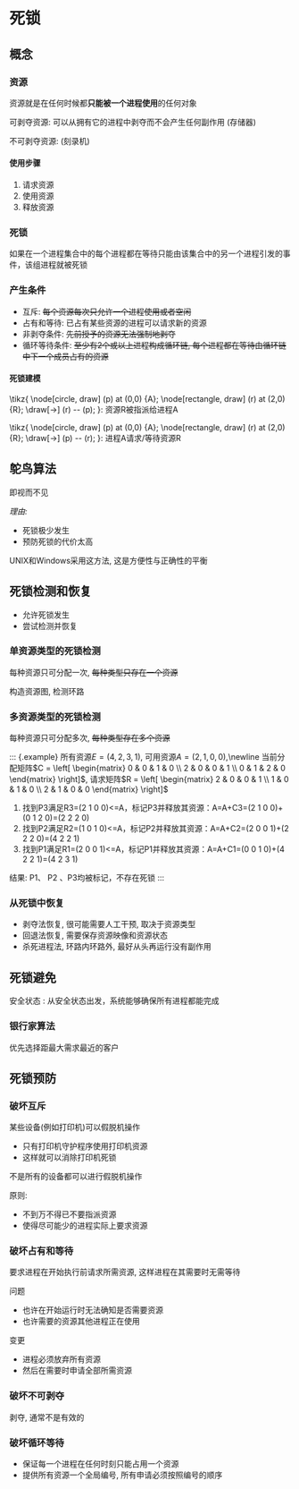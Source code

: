 # 死锁

## 概念

### 资源

资源就是在任何时候都**只能被一个进程使用**的任何对象

可剥夺资源: 可以从拥有它的进程中剥夺而不会产生任何副作用 (存储器)

不可剥夺资源: (刻录机)

#### 使用步骤

1. 请求资源
2. 使用资源
3. 释放资源

### 死锁

如果在一个进程集合中的每个进程都在等待只能由该集合中的另一个进程引发的事件，该组进程就被死锁

### 产生条件

* 互斥: ~~每个资源每次只允许一个进程使用或者空闲~~
* 占有和等待: 已占有某些资源的进程可以请求新的资源
* 非剥夺条件: ~~先前授予的资源无法强制地剥夺~~
* 循环等待条件: ~~至少有2个或以上进程构成循环链, 每个进程都在等待由循环链中下一个成员占有的资源~~

#### 死锁建模

\tikz{
    \node[circle, draw] (p) at (0,0) {A};
    \node[rectangle, draw] (r) at (2,0) {R};
    \draw[->] (r) -- (p);
}: 资源R被指派给进程A

\tikz{
    \node[circle, draw] (p) at (0,0) {A};
    \node[rectangle, draw] (r) at (2,0) {R};
    \draw[->] (p) -- (r);
}: 进程A请求/等待资源R

## 鸵鸟算法

即视而不见

*理由:*

* 死锁极少发生
* 预防死锁的代价太高

UNIX和Windows采用这方法,
这是方便性与正确性的平衡

## 死锁检测和恢复

* 允许死锁发生
* 尝试检测并恢复

### 单资源类型的死锁检测

每种资源只可分配一次, ~~每种类型只存在一个资源~~

构造资源图, 检测环路

### 多资源类型的死锁检测

每种资源只可分配多次, ~~每种类型存在多个资源~~

::: {.example}
所有资源$E=(4, 2, 3, 1)$,
可用资源$A=(2, 1, 0, 0)$,\newline
当前分配矩阵$C = \left[ \begin{matrix} 0 & 0 & 1 & 0 \\ 2 & 0 & 0 & 1 \\ 0 & 1 & 2 & 0 \end{matrix} \right]$,
请求矩阵$R = \left[ \begin{matrix} 2 & 0 & 0 & 1 \\ 1 & 0 & 1 & 0 \\ 2 & 1 & 0 & 0 \end{matrix} \right]$

1. 找到P3满足R3=(2 1 0 0)<=A，标记P3并释放其资源：A=A+C3=(2 1 0 0)+(0 1 2 0)=(2 2 2 0)
1. 找到P2满足R2=(1 0 1 0)<=A，标记P2并释放其资源：A=A+C2=(2 0 0 1)+(2 2 2 0)=(4 2 2 1)
1. 找到P1满足R1=(2 0 0 1)<=A，标记P1并释放其资源：A=A+C1=(0 0 1 0)+(4 2 2 1)=(4 2 3 1)

结果: P1、 P2 、P3均被标记，不存在死锁
:::

### 从死锁中恢复

* 剥夺法恢复, 很可能需要人工干预, 取决于资源类型
* 回退法恢复, 需要保存资源映像和资源状态
* 杀死进程法, 环路内环路外, 最好从头再运行没有副作用

## 死锁避免

安全状态
: 从安全状态出发，系统能够确保所有进程都能完成

### 银行家算法

优先选择距最大需求最近的客户

## 死锁预防

### 破坏互斥

某些设备(例如打印机)可以假脱机操作

* 只有打印机守护程序使用打印机资源
* 这样就可以消除打印机死锁

不是所有的设备都可以进行假脱机操作

原则:

* 不到万不得已不要指派资源
* 使得尽可能少的进程实际上要求资源

### 破坏占有和等待

要求进程在开始执行前请求所需资源, 这样进程在其需要时无需等待

问题

* 也许在开始运行时无法确知是否需要资源
* 也许需要的资源其他进程正在使用

变更 

* 进程必须放弃所有资源
* 然后在需要时申请全部所需资源

### 破坏不可剥夺

剥夺, 通常不是有效的

### 破坏循环等待

* 保证每一个进程在任何时刻只能占用一个资源
* 提供所有资源一个全局编号, 所有申请必须按照编号的顺序


<!--
    vi: ft=pandoc.markdown
-->